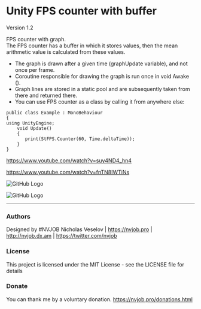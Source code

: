 # Unity FPS counter with buffer

Version 1.2

FPS counter with graph.<br>
The FPS counter has a buffer in which it stores values, then the mean arithmetic value is calculated from these values.

- The graph is drawn after a given time (graphUpdate variable), and not once per frame.<br>
- Coroutine responsible for drawing the graph is run once in void Awake ().<br>
- Graph lines are stored in a static pool and are subsequently taken from there and returned there.<br>
- You can use FPS counter as a class by calling it from anywhere else:
```
public class Example : MonoBehaviour
{
using UnityEngine;
    void Update()
    {
       print(StFPS.Counter(60, Time.deltaTime));       
    }
}
```

https://www.youtube.com/watch?v=suy4ND4_hn4

https://www.youtube.com/watch?v=fnTN8IWTiNs

![GitHub Logo](https://github.com/nvjob/Unity-FPS-Counter/blob/master/Images/Unity-FPS-Counter-1.png?raw=true)

![GitHub Logo](https://github.com/nvjob/Unity-FPS-Counter/blob/master/Images/Unity-FPS-Counter-0.png?raw=true)

------------------------------------

### Authors
Designed by #NVJOB Nicholas Veselov | https://nvjob.pro | http://nvjob.dx.am | https://twitter.com/nvjob

### License
This project is licensed under the MIT License - see the LICENSE file for details

### Donate
You can thank me by a voluntary donation. https://nvjob.pro/donations.html
